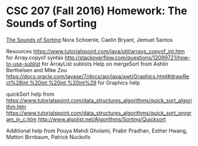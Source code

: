 # CSC 207 (Fall 2016) Homework: The Sounds of Sorting

[The Sounds of Sorting](http://www.cs.grinnell.edu/~osera/courses/csc207/17sp/homeworks/the-sounds-of-sorting.html)
Nora Schoenle, Caelin Bryant, Jemuel Santos

Resources
https://www.tutorialspoint.com/java/util/arrays_copyof_int.htm for Array.copyof syntax
http://stackoverflow.com/questions/12099721/how-to-use-sublist for ArrayList sublists
Help on mergeSort from Ashlin Berthelsen and Mike Zou
https://docs.oracle.com/javase/7/docs/api/java/awt/Graphics.html#drawRect%28int,%20int,%20int,%20int%29 for Graphics help

quickSort help from
https://www.tutorialspoint.com/data_structures_algorithms/quick_sort_algorithm.htm
https://www.tutorialspoint.com/data_structures_algorithms/quick_sort_program_in_c.htm
http://www.algolist.net/Algorithms/Sorting/Quicksort

Additional help from Pouya Mahdi Gholami, Prabir Pradhan, Esther Hwang, Mattori Birnbaum, Patrick Nuckolls
